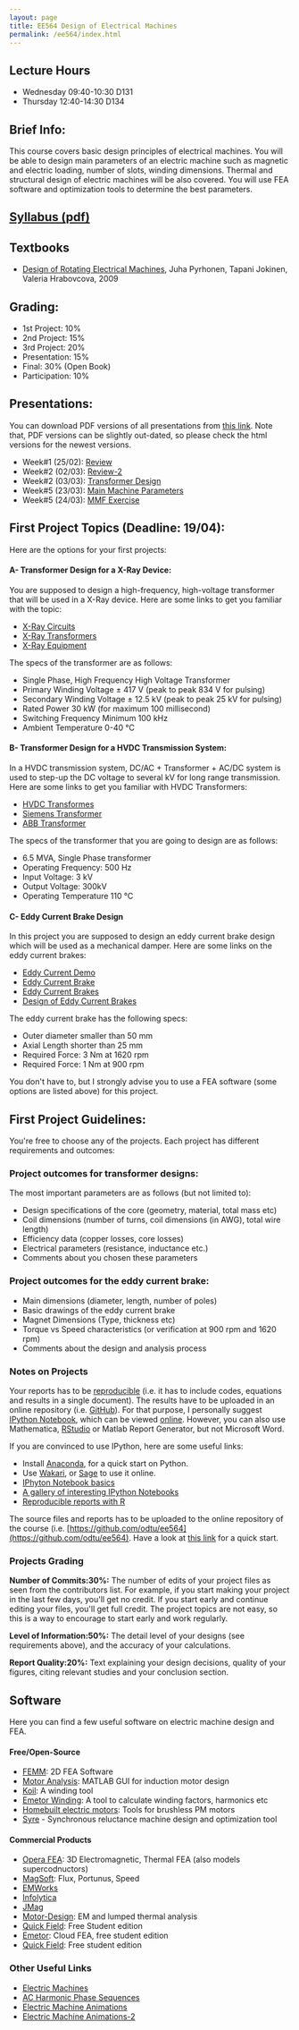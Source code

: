 ```yaml
---
layout: page
title: EE564 Design of Electrical Machines
permalink: /ee564/index.html
---
```


## Lecture Hours
- Wednesday 09:40-10:30 D131
- Thursday 12:40-14:30 D134

## Brief Info:
This course covers basic design principles of electrical machines. You will be able to design main parameters of an electric machine such as magnetic and electric loading, number of slots, winding dimensions. Thermal and structural design of electric machines will be also covered. You will use FEA software and optimization tools to determine the best parameters.

## [Syllabus (pdf)](../files/ee564_syllabus.pdf)

## Textbooks
- [Design of Rotating Electrical Machines](http://eu.wiley.com/WileyCDA/WileyTitle/productCd-0470740086.html), Juha Pyrhonen, Tapani Jokinen, Valeria Hrabovcova, 2009

## Grading:
- 1st Project: 10%
- 2nd Project: 15%
- 3rd Project: 20%
- Presentation: 15%
- Final: 30% (Open Book)
- Participation: 10%


## Presentations:

You can download PDF versions of all presentations from [this link](https://www.dropbox.com/s/bdp4dzhuum4ek3d/ee564_presentations.zip?dl=1). Note that, PDF versions can be slightly out-dated, so please check the html versions for the newest versions.

- Week#1 (25/02): [Review](/presentations/ee564_intro.html)
- Week#2 (02/03): [Review-2](/presentations/ee564_intro2.html)
- Week#2 (03/03): [Transformer Design](/presentations/ee564_transformer_design.html)
- Week#5 (23/03): [Main Machine Parameters](/presentations/ee564_machine_sizing.html)
- Week#5 (24/03): [MMF Exercise](/presentations/ee564_mmf_exercise.html)

<!--

- Week#3 (02/03): [Main Machine Parameters](/presentations/ee564_machine_sizing.html)

- Week#5 (16/03): [Basic Machine Dimensions](/presentations/ee564_basic_machine_design.html)
- Week#5 (18/03): [Number of slots](/presentations/ee564_basic_machine_design2.html)
- Week#6 (23/03): Carter's Coefficient, Effective Length
- Week#6 (25/03): [Tooth-Back core Flux](/presentations/ee564_tooth_flux.html)
- Week#7 (01/04): [Magnetizing Current - Magnetic Losses](/presentations/ee564_magnetizing_current_losses.html)
- Week#8 (08/04): [Resistance](/presentations/ee564_resistances.html)
- Week#9 (15/04): [Thermal Design](/presentations/ee564_thermal_design.html)

-->

## First Project Topics (Deadline: 19/04):
Here are the options for your first projects:

#### A- Transformer Design for a X-Ray Device:

You are supposed to design a high-frequency, high-voltage transformer that will be used in a X-Ray device. Here are some links to get you familiar with the topic:

- [X-Ray Circuits](https://xraykamarul.files.wordpress.com/2011/11/lecture10.pdf)
- [X-Ray Transformers](http://adammunich.com/x-ray-transformers/)
- [X-Ray Equipment](http://whs.wsd.wednet.edu/faculty/busse/mathhomepage/busseclasses/radiationphysics/lecturenotes/chapter5/chapter5.html)

The specs of the transformer are as follows:

- Single Phase, High Frequency High Voltage Transformer
- Primary Winding Voltage ± 417 V (peak to peak 834 V for pulsing) 
- Secondary Winding Voltage ± 12.5 kV (peak to peak 25 kV for pulsing) 
- Rated Power 30 kW (for maximum 100 millisecond) 
- Switching Frequency Minimum 100 kHz 
- Ambient Temperature 0-40 °C 

#### B- Transformer Design for a HVDC Transmission System:

In a HVDC transmission system, DC/AC + Transformer + AC/DC system is used to step-up the DC voltage to several kV for long range transmission. Here are some links to get you familiar with HVDC Transformers:

- [HVDC Transformes](http://www.electrical-knowhow.com/2012/01/hvdc-transformers.html)
- [Siemens Transformer](http://grouper.ieee.org/groups/transformers/subcommittees/hvdc/F10-DrMarioSchenk-Handout.pdf)
- [ABB Transformer](http://new.abb.com/products/transformers/power/hvdc-converter)

The specs of the transformer that you are going to design are as follows:
 
- 6.5 MVA, Single Phase transformer
- Operating Frequency: 500 Hz
- Input Voltage: 3 kV
- Output Voltage: 300kV
- Operating Temperature 110 °C 


#### C- Eddy Current Brake Design

In this project you are supposed to design an eddy current brake design which will be used as a mechanical damper. Here are some links on the eddy current brakes:

- [Eddy Current Demo](https://www.youtube.com/watch?v=Yu1uRvErM80)
- [Eddy Current Brake](https://en.wikipedia.org/wiki/Eddy_current_brake)
- [Eddy Current Brakes](http://www.explainthatstuff.com/eddy-current-brakes.html)
- [Design of Eddy Current Brakes](http://www.tcsme.org/Papers/Vol35/Vol35No1Paper2.pdf)

The eddy current brake has the following specs:

- Outer diameter smaller than 50 mm
- Axial Length shorter than 25 mm
- Required Force: 3 Nm at 1620 rpm
- Required Force: 1 Nm at 900 rpm

You don't have to, but I strongly advise you to use a FEA software (some options are listed above) for this project.


## First Project Guidelines:

You're free to choose any of the projects. Each project has different requirements and outcomes:

### Project outcomes for transformer designs:

The most important parameters are as follows (but not limited to):

- Design specifications of the core (geometry, material, total mass etc)
- Coil dimensions (number of turns, coil dimensions (in AWG), total wire length)
- Efficiency data (copper losses, core losses)
- Electrical parameters (resistance, inductance etc.)
- Comments about you chosen these parameters

### Project outcomes for the eddy current brake:

- Main dimensions (diameter, length, number of poles)
- Basic drawings of the eddy current brake
- Magnet Dimensions (Type, thickness etc)
- Torque vs Speed characteristics (or verification at 900 rpm and 1620 rpm)
- Comments about the design and analysis process


### Notes on Projects

Your reports has to be [reproducible](http://www.nature.com/news/interactive-notebooks-sharing-the-code-1.16261) (i.e. it has to include codes, equations and results in a single document). The results have to be uploaded in an online repository (i.e. [GitHub](https://github.com/)). For that purpose, I personally suggest [IPython Notebook](http://ipython.org/notebook.html), which can be viewed [online](http://nbviewer.ipython.org/). However, you can also use Mathematica, [RStudio](http://www.rstudio.com/products/rstudio/) or Matlab Report Generator, but not Microsoft Word. 

If you are convinced to use IPython, here are some useful links:

- Install [Anaconda](http://continuum.io/downloads), for a quick start on Python.
- Use [Wakari](https://wakari.io), or [Sage](http://sagemath.blogspot.com.tr/2013/09/ipython-notebooks-in-cloud-with.html) to use it online.
- [IPhyton Notebook basics](http://nbviewer.ipython.org/github/Tooblippe/zapycon2013_ipython_science/blob/master/src/pycon13_ipython.ipynb)
- [A gallery of interesting IPython Notebooks](https://github.com/ipython/ipython/wiki/A-gallery-of-interesting-IPython-Notebooks)
- [Reproducible reports with R](http://nicercode.github.io/guides/reports/)

The source files and reports has to be uploaded to the online repository of the course (i.e. [https://github.com/odtu/ee564](https://github.com/odtu/ee564). Have a look at [this link](http://ozan.keysan.me/okst/) for a quick start.

### Projects Grading

**Number of Commits:30%:** The number of edits of your project files as seen from the contributors list. For example, if you start making your project in the last few days, you'll get no credit. If you start early and continue editing your files, you'll get full credit. The project topics are not easy, so this is a way to encourage to start early and work regularly.

**Level of Information:50%:** The detail level of your designs (see requirements above), and the accuracy of your calculations.

**Report Quality:20%:** Text explaining your design decisions, quality of your figures, citing relevant studies and your conclusion section.


<!--
##Second Project Topics

- Main Dimensions (Outer diameter, air-gap diameter, axial-length, number of slots...). Some basic drawings would be perfect.
- Magnetic Circuit Details (flux density calculations at various points: air-gap, teeth, back-core etc, magnetic loading)
- Electric Circuit (Winding selection, electric loading, fill factor, phase resistance, winding factors (if applicable))
- Rough thermal calculations (cooling method, operating temperature, ways to improve cooling)
- Efficiency, current, torque calculations at various load conditions (full-load, half-load, no-load etc)
- Mass Calculations (structural mass, copper mass, steel mass, magnet mass etc)

You must use **at least one software tool** during your design process. Have a look at the [course web-page](http://ozan.keysan.me/ee564/) for some suggestions. Instead of using a software, you can link your analytical design with an optimization algorithm to choose best design parameters.

**Bonus:** Compare the effect of a design parameter on the overall design (i.e. different number of slots, different winding scheme, different aspect ratio etc)

Please visit the [GitHub Repo](https://github.com/odtu/ee564) for project topics and design requirements.
## Presentation Topics

Please choose one topic from below, and fill in the [online spreadsheet](https://docs.google.com/spreadsheets/d/173FqykIj7HfWxBJXid-JUIKdqOeXsMr1O3MJ19IN08g/edit?usp=sharing) to book your topic and date. First-come first served.

The full guidelines are given at the end of this page.

- Doubly-fed induction generators
- [Linear permanent magnet machines, Aydın Başkaya](https://github.com/ozank/ozank.github.io/raw/master/files/564_presentations/aydin_linear_machines.pdf)
- Low-speed direct-drive permanent magnet machines
- [Ultra-high speed machines-Umut Güvengir](https://github.com/ozank/ozank.github.io/raw/master/files/564_presentations/UHSM.pdf)
- Claw pole machines
- Superconducting machines
- Very large synchronous machines (>50 MVA)
- Micro-machines
- Fault-tolerant electric machines
- Spherical and conical electric machines
- Modular (with soft magnetic composite) machines
- [PM assisted reluctance motors, İlker Şahin](https://github.com/ozank/ozank.github.io/raw/master/files/564_presentations/PMaRM_ilker.pdf)
- [Axial-flux air-cored machines, Ziya Ozkan](https://github.com/ozank/ozank.github.io/raw/master/files/564_presentations/axial_flux_ziya_ozkan.pdf)

## Online References:
- [Motor Engineer - Electric Machine Design](http://www.motor-engineer.net/engineering-center/learn/tutorial-electric-machine-design-hendershot/)
- [Electric Machines - MIT](http://ocw.mit.edu/courses/electrical-engineering-and-computer-science/6-685-electric-machines-fall-2013/index.htm)
- [Electric Machine Design - UoM](http://cusp.umn.edu/machine_design.php)
- [Motor Design Course](https://noppa.aalto.fi/noppa/kurssi/s-17.3030/luennot)
- [Wiley Online Library](http://onlinelibrary.wiley.com/subject/code/EG40/titles): (browse using METU Library)
-->

## Software
Here you can find a few useful software on electric machine design and FEA.

#### Free/Open-Source
- [FEMM](http://www.femm.info/wiki/HomePage): 2D FEA Software
- [Motor Analysis](http://motoranalysis.com/): MATLAB GUI for induction motor design
- [Koil](http://koil.sourceforge.net/): A winding tool
- [Emetor Winding](https://www.emetor.com/edit/windings/): A tool to calculate winding factors, harmonics etc
- [Homebuilt electric motors](http://www.bavaria-direct.co.za/scheme/calculator/): Tools for brushless PM motors
- [Syre](http://sourceforge.net/projects/syr-e/) - Synchronous reluctance machine design and optimization tool

#### Commercial Products
- [Opera FEA](http://operafea.com/): 3D Electromagnetic, Thermal FEA (also models supercodnuctors)
- [MagSoft](http://magsoft-flux.com/): Flux, Portunus, Speed
- [EMWorks](http://www.emworks.com/)
- [Infolytica](http://www.infolytica.com/)
- [JMag](http://www.jmag-international.com/index.html)
- [Motor-Design](http://www.motor-design.com/index.php): EM and lumped thermal analysis
- [Quick Field](http://www.quickfield.com/free_soft.htm): Free Student edition
- [Emetor](https://www.emetor.com): Cloud FEA, free student edition
- [Quick Field](http://www.quickfield.com/): Free student edition

### Other Useful Links
- [Electric Machines](http://www.electricaleasy.com/p/electrical-machines.html)
- [AC Harmonic Phase Sequences](http://www.allaboutcircuits.com/vol_2/chpt_10/8.html)
- [Electric Machine Animations](http://www.ece.umn.edu/users/riaz/animations/listanimations.html)
- [Electric Machine Animations-2](http://www.ece.umn.edu/users/riaz/anim/maccontents.html)

<!--
## Presentation Guidelines

- One topic should be presented only once. First come first served, so please fill in the [online spreadsheet](https://docs.google.com/spreadsheets/d/173FqykIj7HfWxBJXid-JUIKdqOeXsMr1O3MJ19IN08g/edit?usp=sharing) asap.
- You are allowed to swap presentations dates later, but if you miss your scheduled slot, you will get 0. 
- Presentation duration: 15 minutes (+5 minutes for QA).
- You will be evaluated by you classmates using the following [score sheet](/files/564_presentation_score_sheet.pdf)

- An ideal presentation should cover the following aspects:

  * Main working principles of the machine
  * A short history
  * Differences from other machines
  * Advantages/Disadvantages
  * Application Areas

- You should prepare a handout for the audience. Please note that handouts are not the printed version of your slides. They should be in parallel with your slides, but should have more information. At the end of the handouts, there should be a reading list(5-6 papers, books) for detailed information on the topic.
- If you use other people's work (data, photo, table etc.), please cite them in your presentation. Plagiarism will not be tolerated.
- I prefer you to use online presentation tools, such as: [Google Slides](http://www.google.com/slides/about/), or [one of these tools](http://lifehacker.com/five-best-online-presentation-creation-tools-1681476445), but if you insist on using PowerPoint, then please send me a pdf copy of your slides, so I can put it on the course web-page.
- When preparing the slides, please have a look at these links:
  * [Worst presentation](www.elmhurst.edu/~jacobh/WorstPresentationEverStandAlone.ppt)
  * [Presentation Tips](www.iasted.org/conferences/formatting/Presentations-Tips.ppt)
  * [Steal this presentation](http://www.slideshare.net/jessedee/steal-this-presentation-5038209)

## First Project Guidelines:

You're free to choose any of the projects. Each project has different project outcomes:

### 1- Design and manufacture an electric motor (or coil gun, or induction furnace)

Any topology is accepted as long as you built an actual working prototype. The  designs are not supposed to be professional, efficient, commercial-quality products. You can use make-shift components from junkyards etc. Your project will be evaluated in terms of the effort you put in. Project outcomes:

- A few photos showing the design process.
- A video of the working prototype (If you have an YouTube account, please  send me the link, otherwise I'll upload them to internet).
- A 1-2 page of summary that lists the materials used, working principle and the list of things that can be made to improve the performance.

### 2- Simulate the motion of two magnets repelling each other:

You're supposed to simulate the motion of two magnets placed as shown in the figure: 

![](https://raw.githubusercontent.com/ozank/ozank.github.io/master/presentations/magnet_repelling.png)

You are free to choose the dimensions and the properties of the magnet, but keep them realistic. One of the magnets can be fixed, or both of them can be floating. Don't neglect the gravity.

You don't have to, but I strongly advise you to use a FEA software (some options are listed above). If you don't have experience in FEA software before, [FEMM](http://www.femm.info/wiki/HomePage) is a good start.

Project outcomes:

- Source files of the simulations (not large result files)
- Series of images that has been converted in an animation, or a video (make sure the images include magnetic flux lines, or other useful visuals)
- Graph showing the angular velocity and the linear speed of the magnets versus time.


If you're planning to use FEMM, then the [examples](http://www.femm.info/wiki/Examples) page is very useful. In particular, have a look at these three examples:

- [DC and AC Force of a Gapped EI-Core Inductor](http://www.femm.info/wiki/ACForceExample)
- [Force on a Taper Plunger Magnet](http://www.femm.info/wiki/RotersExample)
- [Coil Gun](http://www.femm.info/wiki/CoilGun)

### 3- Design a junk-yard magnet

You're supposed to design a junk-yard magnet, which is supposed to lift [standard sized metal sheets](http://www.metricmetal.com/product_locator/sheets_and_plates.htm)(you are free to choose which material to work with, but the magnet has to lift any sheet size of that material). The magnet can be energised by any source, but please explain how you obtain the required voltage from the standard 380 V AC supply.

Project outcomes:

- Design specifications of the core (geometry, material, total mass etc)
- Coil dimensions (number of turns, coil dimensions (in AWG), total wire length)
- Efficiency data (copper losses, core losses)
- Electrical parameters (resistance, inductance etc.)


-->

